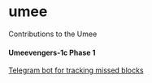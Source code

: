 # umee
Contributions to the Umee
#### Umeevengers-1c Phase 1

[Telegram bot for tracking missed blocks](https://t.me/umee_checkerbot)

